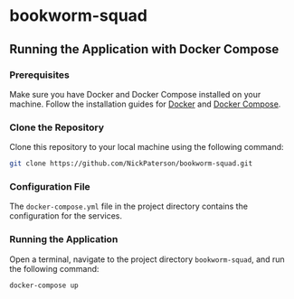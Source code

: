 # bookworm-squad

## Running the Application with Docker Compose

### Prerequisites

Make sure you have Docker and Docker Compose installed on your machine. Follow the installation guides for [Docker](https://docs.docker.com/get-docker/) and [Docker Compose](https://docs.docker.com/compose/install/).

### Clone the Repository
Clone this repository to your local machine using the following command:

```bash
git clone https://github.com/NickPaterson/bookworm-squad.git
```

### Configuration File

The `docker-compose.yml` file in the project directory contains the configuration for the services.

### Running the Application

Open a terminal, navigate to the project directory `bookworm-squad`, and run the following command:

```bash
docker-compose up
```
